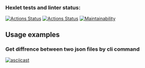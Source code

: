 ### Hexlet tests and linter status:
[![Actions Status](https://github.com/Labidahrom/python-project-50/workflows/hexlet-check/badge.svg)](https://github.com/Labidahrom/python-project-50/actions)
[![Actions Status](https://github.com/Labidahrom/python-project-50/actions/workflows/python-package.yml/badge.svg)](https://github.com/Labidahrom/python-project-50/actions)
[![Maintainability](https://api.codeclimate.com/v1/badges/d710eb18965ebe6feb22/maintainability)](https://codeclimate.com/github/Labidahrom/python-project-50/maintainability)

## Usage examples
### Get diffrence between two json files by cli command
[![asciicast](https://asciinema.org/a/I5WzbjeyHCh4kIs0PacrSH6xm.svg)](https://asciinema.org/a/I5WzbjeyHCh4kIs0PacrSH6xm)
